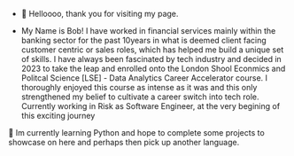 - 👋 Helloooo, thank you for visiting my page.

- My Name is Bob!  I have worked in financial services mainly within the banking sector for the past 10years in what is deemed client facing customer centric or sales roles, which has helped me build a unique set of skills.  I have always been fascinated by tech industry and decided in 2023 to take the leap and enrolled onto the London Shool Econmics and Politcal Science [LSE] - Data Analytics Career Accelerator course.  I thoroughly enjoyed this course as intense as it was and this only strengthened my belief to cultivate a career switch into tech role.  Currently working in Risk as Software Engineer, at the very begining of this exciting journey
  
👀 Im currently learning Python and hope to complete some projects to showcase on here and perhaps then pick up another language. 

<!---
NgazoireRT/NgazoireRT is a ✨ special ✨ repository because its `README.md` (this file) appears on your GitHub profile.
You can click the Preview link to take a look at your changes.
--->
